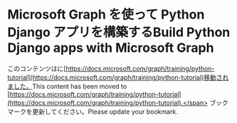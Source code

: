 # <a name="build-python-django-apps-with-microsoft-graph"></a><span data-ttu-id="1077d-101">Microsoft Graph を使って Python Django アプリを構築する</span><span class="sxs-lookup"><span data-stu-id="1077d-101">Build Python Django apps with Microsoft Graph</span></span>

<span data-ttu-id="1077d-102">このコンテンツはに[https://docs.microsoft.com/graph/training/python-tutorial](https://docs.microsoft.com/graph/training/python-tutorial)移動されました。</span><span class="sxs-lookup"><span data-stu-id="1077d-102">This content has been moved to [https://docs.microsoft.com/graph/training/python-tutorial](https://docs.microsoft.com/graph/training/python-tutorial).</span></span> <span data-ttu-id="1077d-103">ブックマークを更新してください。</span><span class="sxs-lookup"><span data-stu-id="1077d-103">Please update your bookmark.</span></span>
